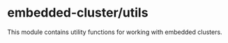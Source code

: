 # embedded-cluster/utils

This module contains utility functions for working with embedded clusters.
